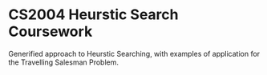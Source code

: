 # CS2004 Heurstic Search Coursework 

Generified approach to Heurstic Searching, with examples of application for the Travelling Salesman Problem.
